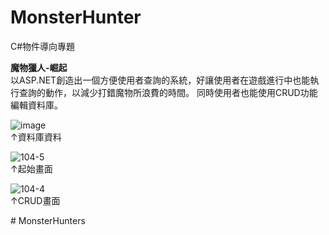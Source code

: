 # MonsterHunter
C#物件導向專題

**魔物獵人-崛起**    
以ASP.NET創造出一個方便使用者查詢的系統，好讓使用者在遊戲進行中也能執行查詢的動作，以減少打錯魔物所浪費的時間。
同時使用者也能使用CRUD功能編輯資料庫。

![image](https://user-images.githubusercontent.com/103955839/200906390-76310c86-cffb-4bb2-b641-7788dbc6dee9.png)   
↑資料庫資料   

![104-5](https://user-images.githubusercontent.com/103955839/200917453-5bcc2de9-e064-4c7d-8675-e7f4ba216f2a.png)   
↑起始畫面    

![104-4](https://user-images.githubusercontent.com/103955839/200917487-2212ea4c-8e68-4cf0-ac21-a8b8288ed541.png)    
↑CRUD畫面

#   M o n s t e r H u n t e r s  
 